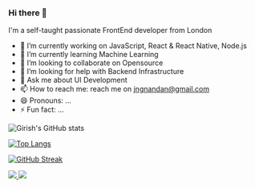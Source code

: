 ### Hi there 👋

I'm a self-taught passionate FrontEnd developer from London

- 🔭 I’m currently working on JavaScript, React & React Native, Node.js
- 🌱 I’m currently learning Machine Learning
- 👯 I’m looking to collaborate on Opensource
- 🤔 I’m looking for help with Backend Infrastructure
- 💬 Ask me about UI Development
- 📫 How to reach me: reach me on jngnandan@gmail.com
- 😄 Pronouns: ...
- ⚡ Fun fact: ...





![Girish's GitHub stats](https://github-readme-stats.vercel.app/api?username=jngnandan&show_icons=true&theme=radical)




[![Top Langs](https://github-readme-stats.vercel.app/api/top-langs/?username=anuraghazra&layout=compact)](https://github.com/anuraghazra/github-readme-stats)

[![GitHub Streak](https://streak-stats.demolab.com/?user=denvercoder1&currStreakNum=2FD3EB&fire=pink&sideLabels=F00&date_format=[Y.]n.j)](https://git.io/streak-stats)


<p align="start">
  <a href="https://skillicons.dev">
    <img src="https://skillicons.dev/icons?i=html,css,tailwind,javascript,react,nodejs,python,firebase,git," />
  </a>
  <a href="https://skillicons.dev">
    <img src="https://skillicons.dev/icons?i=figma,xd,ps,ai" />
  </a>
</p>
